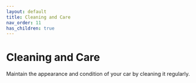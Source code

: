```yaml
---
layout: default
title: Cleaning and Care
nav_order: 11
has_children: true
---
```


# Cleaning and Care

Maintain the appearance and condition of your car by cleaning it regularly.